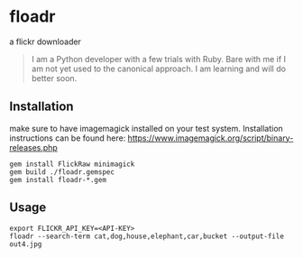 # floadr
a flickr downloader

> I am a Python developer with a few trials with Ruby. Bare with me if I am not yet used to the canonical approach. I am learning and will do better soon.

## Installation
make sure to have imagemagick installed on your test system. Installation instructions can be found here: https://www.imagemagick.org/script/binary-releases.php

```shell
gem install FlickRaw minimagick
gem build ./floadr.gemspec
gem install floadr-*.gem
```

## Usage
```shell
export FLICKR_API_KEY=<API-KEY>
floadr --search-term cat,dog,house,elephant,car,bucket --output-file out4.jpg
```
